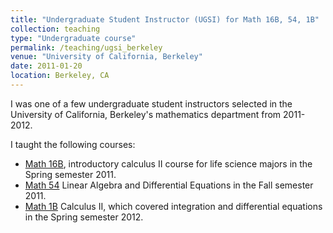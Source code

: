 ```yaml
---
title: "Undergraduate Student Instructor (UGSI) for Math 16B, 54, 1B"
collection: teaching
type: "Undergraduate course"
permalink: /teaching/ugsi_berkeley
venue: "University of California, Berkeley"
date: 2011-01-20
location: Berkeley, CA
---
```


I was one of a few undergraduate student instructors selected in the University of California, Berkeley's mathematics department from 2011-2012.

I taught the following courses:
  - [Math 16B](https://math.berkeley.edu/courses/choosing/lowerdivcourses/math16B), introductory calculus II course for life science majors in the Spring semester 2011.
  - [Math 54](https://math.berkeley.edu/courses/choosing/lowerdivcourses/math54) Linear Algebra and Differential Equations in the Fall semester 2011.
  - [Math 1B](https://math.berkeley.edu/courses/choosing/lowerdivcourses/math1B) Calculus II, which covered integration and differential equations in the Spring semester 2012.
